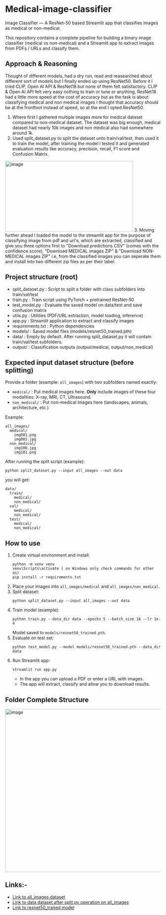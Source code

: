 # Medical-image-classifier
Image Classifier — A ResNet-50 based Streamlit app that classifies images as medical or non-medical. 

This repository contains a complete pipeline for building a binary image classifier (medical vs non-medical)
and a Streamlit app to extract images from PDFs / URLs and classify them.

## Approach & Reasoning
Thought of different models, had a dry run, read and reasearched about different sort of models but I finally ended up using ResNet50. Before it I tried CLIP, Open AI API & ResNet18 but none of them felt satisfactory. CLIP & Open AI API felt very easy nothing to train or tune or anything, ResNet18 had a little more speed at the cost of accuracy but as the task is about classifying medical and non medical images I thought that accuracy should be at the frontfoot instead of speed, so at the end I opted ResNet50. 
1. Where first I gathered multiple images more for medical dataset compared to non-medical dataset. The dataset was big enough, medical dataset had nearly 10k images and non medical also had somewhere around 1k.
2. Used split_dataset.py to split the dataset unto train/val/test, then used it to train the model, after training the model I tested it and generated evaluation results like accuracy, precision, recall, F1 score and Confusion Matrix.
 <img width="414" height="228" alt="image" src="https://github.com/user-attachments/assets/4ae77600-394d-461c-a158-1044d0014737" />
3. Moving further ahead I loaded the model to the streamlit app for the purpose of classifying image from pdf and url's, which are extracted, classified and give you three options first to "Download predictions CSV" (comes with the confidence score), "Download MEDICAL images ZIP" & "Download NON-MEDICAL images ZIP" i.e, from the classified images you can seperate them and install into two different zip files as per their label. 


## Project structure (root)
- split_dataset.py       : Script to split a folder with class subfolders into train/val/test
- train.py               : Train script using PyTorch + pretrained ResNet-50
- test_model.py          : Evaluate the saved model on data/test and save confusion matrix
- utils.py               : Utilities (PDF/URL extraction, model loading, inference)
- app.py                 : Streamlit application to extract and classify images
- requirements.txt       : Python dependencies
- models/                : Saved model files (models/resnet50_trained.pth)
- data/                  : Empty by default. After running split_dataset.py it will contain train/val/test subfolders.
- output/                : Classification outputs (output/medical, output/non_medical)

## Expected input dataset structure (before splitting)
Provide a folder (example: `all_images`) with two subfolders named exactly:
- `medical/`      : Put medical images here. **Only** include images of these four modalities: X-ray, MRI, CT, Ultrasound.
- `non_medical/`  : Put non-medical images here (landscapes, animals, architecture, etc.)

Example:
```
all_images/
  medical/
    img001.png
    img002.jpg
  non_medical/
    img100.jpg
    img101.png
```

After running the split script (example):
```
python split_dataset.py --input all_images --out data
```
you will get:
```
data/
  train/
    medical/
    non_medical/
  val/
    medical/
    non_medical/
  test/
    medical/
    non_medical/
```


## How to use
1. Create virtual environment and install:
   ```
   python -m venv venv
   venv\Scripts\activate ( on Windows only check commands for other os)
   pip install -r requirements.txt
   ```
2. Place your images into `all_images/medical` and `all_images/non_medical`.
3. Split dataset:
   ```
   python split_dataset.py --input all_images --out data
   ```
4. Train model (example):
   ```
   python train.py --data_dir data --epochs 5 --batch_size 16 --lr 1e-4
   ```
   Model saved to `models/resnet50_trained.pth`.
5. Evaluate on test set:
   ```
   python test_model.py --model models/resnet50_trained.pth --data_dir data
   ```
6. Run Streamlit app:
   ```
   streamlit run app.py
   ```
   - In the app you can upload a PDF or enter a URL with images.
   - The app will extract, classify and allow you to download results.



## Folder Complete Structure

<img width="850" height="526" alt="image" src="https://github.com/user-attachments/assets/58bd597a-5cf4-41dc-8ddd-ae5815703c2c" />



## Links:- 

   - [Link to all_images dataset](https://drive.google.com/drive/folders/10T-3wRP8-Ps4szhYR8zacDDZOib6UmF9?usp=sharing)
   - [Link to data dataset after split.py operation on all_images](https://drive.google.com/drive/folders/1FVnHA9e4V31fjiOC3lXNtcb8-QdHHb8_?usp=sharing)
   - [Link to resnet50_traned model](https://drive.google.com/drive/folders/1gOaF0GEBBtUw1clAk-k27h6ZJDXGgP9X?usp=sharing)
   








